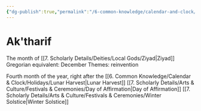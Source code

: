 ```yaml
---
{"dg-publish":true,"permalink":"/6-common-knowledge/calendar-and-clock/months/ak-tharif/","noteIcon":""}
---
```


# Ak'tharif

The month of [[7. Scholarly Details/Deities/Local Gods/Ziyad\|Ziyad]] 
Gregorian equivalent: December
Themes: reinvention

Fourth month of the year, right after the [[6. Common Knowledge/Calendar & Clock/Holidays/Lunar Harvest\|Lunar Harvest]] 
[[7. Scholarly Details/Arts & Culture/Festivals & Ceremonies/Day of Affirmation\|Day of Affirmation]] 
[[7. Scholarly Details/Arts & Culture/Festivals & Ceremonies/Winter Solstice\|Winter Solstice]] 
